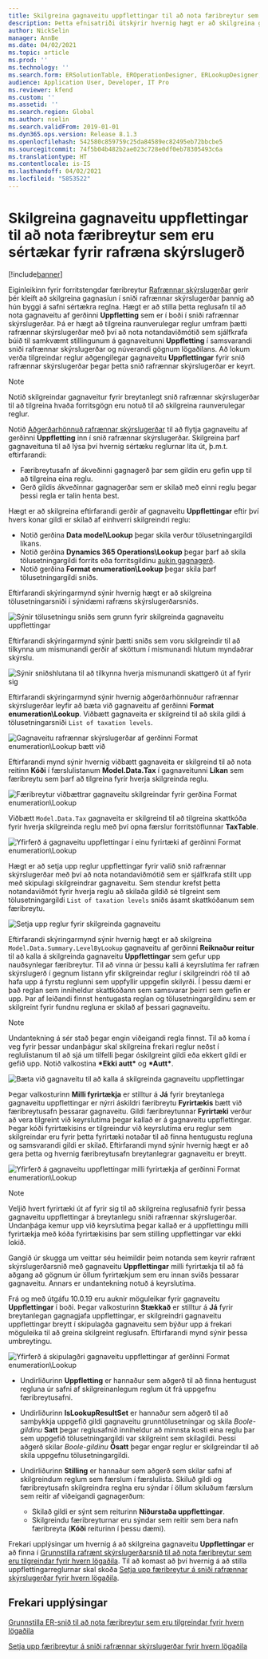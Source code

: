 ```yaml
---
title: Skilgreina gagnaveitu uppflettingar til að nota færibreytur sem eru sértækar fyrir rafræna skýrslugerð
description: Þetta efnisatriði útskýrir hvernig hægt er að skilgreina gagnaveitur uppflettingar í rafrænum skýrslugerðarsniðum til að forritstengdar færibreytur rafrænnar skýrslugerðar.
author: NickSelin
manager: AnnBe
ms.date: 04/02/2021
ms.topic: article
ms.prod: ''
ms.technology: ''
ms.search.form: ERSolutionTable, EROperationDesigner, ERLookupDesigner, ERComponentLookupStructureEditing
audience: Application User, Developer, IT Pro
ms.reviewer: kfend
ms.custom: ''
ms.assetid: ''
ms.search.region: Global
ms.author: nselin
ms.search.validFrom: 2019-01-01
ms.dyn365.ops.version: Release 8.1.3
ms.openlocfilehash: 542580c859759c25da84589ec82495eb72bbcbe5
ms.sourcegitcommit: 74f5b04b482b2ae023c728e0df0eb78305493c6a
ms.translationtype: HT
ms.contentlocale: is-IS
ms.lasthandoff: 04/02/2021
ms.locfileid: "5853522"
---
```

# <a name="configure-lookup-data-sources-to-use-er-application-specific-parameters"></a>Skilgreina gagnaveitu uppflettingar til að nota færibreytur sem eru sértækar fyrir rafræna skýrslugerð 

[!include[banner](../includes/banner.md)]

Eiginleikinn fyrir forritstengdar færibreytur [Rafrænnar skýrslugerðar](general-electronic-reporting.md) gerir þér kleift að skilgreina gagnasíun í sniði rafrænnar skýrslugerðar þannig að hún byggi á safni sértækra reglna. Hægt er að stilla þetta reglusafn til að nota gagnaveitu af gerðinni **Uppfletting** sem er í boði í sniði rafrænnar skýrslugerðar. Þá er hægt að tilgreina raunverulegar reglur umfram þætti rafrænnar skýrslugerðar með því að nota notandaviðmótið sem sjálfkrafa búið til samkvæmt stillingunum á gagnaveitunni **Uppfletting** í samsvarandi sniði rafrænnar skýrslugerðar og núverandi gögnum lögaðilans. Að lokum verða tilgreindar reglur aðgengilegar gagnaveitu **Uppflettingar** fyrir snið rafrænnar skýrslugerðar þegar þetta snið rafrænnar skýrslugerðar er keyrt.

> [!NOTE]
> Notið skilgreindar gagnaveitur fyrir breytanlegt snið rafrænnar skýrslugerðar til að tilgreina hvaða forritsgögn eru notuð til að skilgreina raunverulegar reglur.

Notið [Aðgerðarhönnuð rafrænnar skýrslugerðar](general-electronic-reporting.md#building-a-format-that-uses-a-data-model-as-a-base) til að flytja gagnaveitu af gerðinni **Uppfletting** inn í snið rafrænnar skýrslugerðar. Skilgreina þarf gagnaveituna til að lýsa því hvernig sértæku reglurnar líta út, þ.m.t. eftirfarandi:

   - Færibreytusafn af ákveðinni gagnagerð þar sem gildin eru gefin upp til að tilgreina eina reglu.
   - Gerð gildis ákveðinnar gagnagerðar sem er skilað með einni reglu þegar þessi regla er talin henta best.

Hægt er að skilgreina eftirfarandi gerðir af gagnaveitu **Uppflettingar** eftir því hvers konar gildi er skilað af einhverri skilgreindri reglu:

   - Notið gerðina **Data model\Lookup** þegar skila verður tölusetningargildi líkans.
   - Notið gerðina **Dynamics 365 Operations\Lookup** þegar þarf að skila tölusetningargildi forrits eða forritsgildinu [aukin gagnagerð](../extensibility/extensible-edts.md).
   - Notið gerðina **Format enumeration\Lookup** þegar skila þarf tölusetningargildi sniðs.

Eftirfarandi skýringarmynd sýnir hvernig hægt er að skilgreina tölusetningarsniði í sýnidæmi rafræns skýrslugerðarsniðs.

   ![Sýnir tölusetningu sniðs sem grunn fyrir skilgreinda gagnaveitu uppflettingar](./media/er-lookup-data-sources-img1.gif)

Eftirfarandi skýringarmynd sýnir þætti sniðs sem voru skilgreindir til að tilkynna um mismunandi gerðir af sköttum í mismunandi hlutum myndaðrar skýrslu.

   ![Sýnir sniðshlutana til að tilkynna hverja mismunandi skattgerð út af fyrir sig](./media/er-lookup-data-sources-img2.png)

Eftirfarandi skýringarmynd sýnir hvernig aðgerðarhönnuður rafrænnar skýrslugerðar leyfir að bæta við gagnaveitu af gerðinni **Format enumeration\Lookup**.  Viðbætt gagnaveita er skilgreind til að skila gildi á tölusetningarsniði `List of taxation levels`.

   ![Gagnaveitu rafrænnar skýrslugerðar af gerðinni Format enumeration\Lookup bætt við](./media/er-lookup-data-sources-img3.gif)

Eftirfarandi mynd sýnir hvernig viðbætt gagnaveita er skilgreind til að nota reitinn **Kóði** í færslulistanum **Model.Data.Tax** í gagnaveitunni **Líkan** sem færibreytu sem þarf að tilgreina fyrir hverja skilgreinda reglu.

![Færibreytur viðbættrar gagnaveitu skilgreindar fyrir gerðina Format enumeration\Lookup](./media/er-lookup-data-sources-img4.gif)

Viðbætt `Model.Data.Tax` gagnaveita er skilgreind til að tilgreina skattkóða fyrir hverja skilgreinda reglu með því opna færslur forritstöflunnar **TaxTable**.

   ![Yfirferð á gagnaveitu uppflettingar í einu fyrirtæki af gerðinni Format enumeration\Lookup](./media/er-lookup-data-sources-img5.gif)

Hægt er að setja upp reglur uppflettingar fyrir valið snið rafrænnar skýrslugerðar með því að nota notandaviðmótið sem er sjálfkrafa stillt upp með skipulagi skilgreindrar gagnaveitu. Sem stendur krefst þetta notandaviðmót fyrir hverja reglu að skilaða gildið sé tilgreint sem tölusetningargildi `List of taxation levels` sniðs ásamt skattkóðanum sem færibreytu.

   ![Setja upp reglur fyrir skilgreinda gagnaveitu](./media/er-lookup-data-sources-img6.gif)

Eftirfarandi skýringarmynd sýnir hvernig hægt er að skilgreina `Model.Data.Summary.LevelByLookup` gagnaveitu af gerðinni **Reiknaður reitur** til að kalla á skilgreinda gagnaveitu **Uppflettingar** sem gefur upp nauðsynlegar færibreytur. Til að vinna úr þessu kalli á keyrslutíma fer rafræn skýrslugerð í gegnum listann yfir skilgreindar reglur í skilgreindri röð til að hafa upp á fyrstu reglunni sem uppfyllir uppgefin skilyrði. Í þessu dæmi er það reglan sem inniheldur skattkóðann sem samsvarar þeirri sem gefin er upp. Þar af leiðandi finnst hentugasta reglan og tölusetningargildinu sem er skilgreint fyrir fundnu regluna er skilað af þessari gagnaveitu.

> [!NOTE]
> Undantekning á sér stað þegar engin viðeigandi regla finnst. Til að koma í veg fyrir þessar undanþágur skal skilgreina frekari reglur neðst í reglulistanum til að sjá um tilfelli þegar óskilgreint gildi eða ekkert gildi er gefið upp. Notið valkostina **\*Ekki autt\*** og **\*Autt\***.  
>
> ![Bæta við gagnaveitu til að kalla á skilgreinda gagnaveitu uppflettingar](./media/er-lookup-data-sources-img7.png)

Þegar valkosturinn **Milli fyrirtækja** er stilltur á **Já** fyrir breytanlega gagnaveitu uppflettingar er nýrri áskildri færibreytu **Fyrirtækis** bætt við færibreytusafn þessarar gagnaveitu. Gildi færibreytunnar **Fyrirtæki** verður að vera tilgreint við keyrslutíma þegar kallað er á gagnaveitu uppflettingar. Þegar kóði fyrirtækisins er tilgreindur við keyrslutíma eru reglur sem skilgreindar eru fyrir þetta fyrirtæki notaðar til að finna hentugustu regluna og samsvarandi gildi er skilað. Eftirfarandi mynd sýnir hvernig hægt er að gera þetta og hvernig færibreytusafn breytanlegrar gagnaveitu er breytt.

   ![Yfirferð á gagnaveitu uppflettingar milli fyrirtækja af gerðinni Format enumeration\Lookup](./media/er-lookup-data-sources-img8.gif)

> [!NOTE]
> Veljið hvert fyrirtæki út af fyrir sig til að skilgreina reglusafnið fyrir þessa gagnaveitu uppflettingar á breytanlegu sniði rafrænnar skýrslugerðar. Undanþága kemur upp við keyrslutíma þegar kallað er á uppflettingu milli fyrirtækja með kóða fyrirtækisins þar sem stilling uppflettingar var ekki lokið.
>
> Gangið úr skugga um veittar séu heimildir þeim notanda sem keyrir rafrænt skýrslugerðarsnið með gagnaveitu **Uppflettingar** milli fyrirtækja til að fá aðgang að gögnum úr öllum fyrirtækjum sem eru innan sviðs þessarar gagnaveitu. Annars er undantekning notuð á keyrslutíma.

Frá og með útgáfu 10.0.19 eru auknir möguleikar fyrir gagnaveitu **Uppflettingar** í boði. Þegar valkosturinn **Stækkað** er stilltur á **Já** fyrir breytanlegan gagnagjafa uppflettingar, er skilgreindri gagnaveitu uppflettingar breytt í skipulagða gagnaveitu sem býður upp á frekari möguleika til að greina skilgreint reglusafn. Eftirfarandi mynd sýnir þessa umbreytingu.

   ![Yfirferð á skipulagðri gagnaveitu uppflettingar af gerðinni Format enumeration\Lookup](./media/er-lookup-data-sources-img9.gif)

- Undirliðurinn **Uppfletting** er hannaður sem aðgerð til að finna hentugust regluna úr safni af skilgreinanlegum reglum út frá uppgefnu færibreytusafni.
- Undirliðurinn **IsLookupResultSet** er hannaður sem aðgerð til að samþykkja uppgefið gildi gagnaveitu grunntölusetningar og skila *Boole-gildinu* **Satt** þegar reglusafnið inniheldur að minnsta kosti eina reglu þar sem uppgefið tölusetningargildi var skilgreint sem skilagildi. Þessi aðgerð skilar *Boole-gildinu* **Ósatt** þegar engar reglur er skilgreindar til að skila uppgefnu tölusetningargildi.
- Undirliðurinn **Stilling** er hannaður sem aðgerð sem skilar safni af skilgreindum reglum sem færslum í færslulista. Skiluð gildi og færibreytusafn skilgreindra reglna eru sýndar í öllum skiluðum færslum sem reitir af viðeigandi gagnagerðum:

    - Skilað gildi er sýnt sem reiturinn **Niðurstaða uppflettingar**.
    - Skilgreindu færibreyturnar eru sýndar sem reitir sem bera nafn færibreyta (**Kóði** reiturinn í þessu dæmi).

Frekari upplýsingar um hvernig á að skilgreina gagnaveitu **Uppflettingar** er að finna í [Grunnstilla rafrænt skýrslugerðarsnið til að nota færibreytur sem eru tilgreindar fyrir hvern lögaðila](er-app-specific-parameters-configure-format.md). Til að komast að því hvernig á að stilla uppflettingarreglurnar skal skoða [Setja upp færibreytur á sniði rafrænnar skýrslugerðar fyrir hvern lögaðila](er-app-specific-parameters-set-up.md).

## <a name="additional-resources"></a>Frekari upplýsingar

[Grunnstilla ER-snið til að nota færibreytur sem eru tilgreindar fyrir hvern lögaðila](er-app-specific-parameters-configure-format.md)

[Setja upp færibreytur á sniði rafrænnar skýrslugerðar fyrir hvern lögaðila](er-app-specific-parameters-set-up.md)
